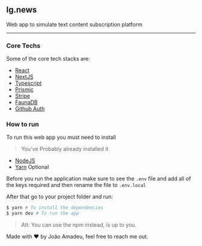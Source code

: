 ## Ig.news

Web app to simulate text content subscription platform

<hr>

### Core Techs

Some of the core tech stacks are: 

- [React](https://reactjs.org/)
- [NextJS](https://nextjs.org/)
- [Typescript](https://www.typescriptlang.org/)
- [Prismic](https://prismic.io/)
- [Stripe](https://stripe.com/gb)
- [FaunaDB](https://fauna.com/)
- [Github Auth]()


### How to run

To run this web app you must need to install

>You've Probably already installed it

- [NodeJS](https://nodejs.org/en/)
- [Yarn](https://yarnpkg.com/) Optional

Before you run the application make sure to see the `.env` file and add all of the keys required and then rename the file to `.env.local`

After that go to your project folder and run:

```bash
$ yarn # To install the dependencies
$ yarn dev # To run the app
```

> Att: You can use the npm instead, is up to you.

Made with :heart: by João Amadeu, feel free to reach me out.
